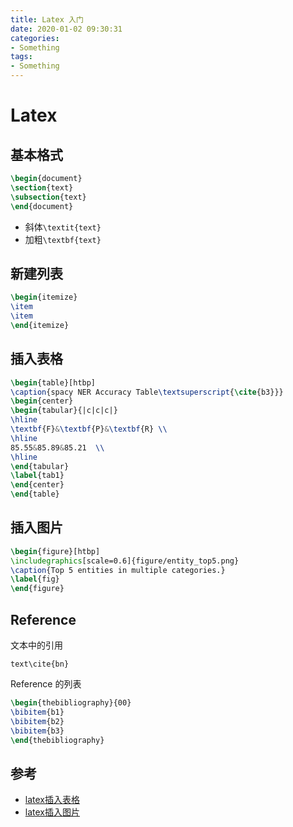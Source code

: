 ```yaml
---
title: Latex 入门
date: 2020-01-02 09:30:31
categories:
- Something
tags:
- Something
---
```


# Latex

## 基本格式

```latex
\begin{document}
\section{text}
\subsection{text}
\end{document}
```

- 斜体`\textit{text}`
- 加粗`\textbf{text}`

## 新建列表

```latex
\begin{itemize}
\item
\item
\end{itemize}
```

## 插入表格

```latex
\begin{table}[htbp]
\caption{spacy NER Accuracy Table\textsuperscript{\cite{b3}}}
\begin{center}
\begin{tabular}{|c|c|c|}
\hline
\textbf{F}&\textbf{P}&\textbf{R} \\
\hline
85.55&85.89&85.21  \\
\hline
\end{tabular}
\label{tab1}
\end{center}
\end{table}
```

## 插入图片

```latex
\begin{figure}[htbp]
\includegraphics[scale=0.6]{figure/entity_top5.png}
\caption{Top 5 entities in multiple categories.}
\label{fig}
\end{figure}
```

## Reference

文本中的引用

`text\cite{bn}`

Reference 的列表

```latex
\begin{thebibliography}{00}
\bibitem{b1}
\bibitem{b2}
\bibitem{b3}
\end{thebibliography}
```

## 参考

- [latex插入表格](https://blog.csdn.net/JueChenYi/article/details/77116011)
- [latex插入图片](https://zhuanlan.zhihu.com/p/32925549)